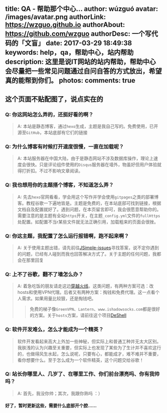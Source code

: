 title: QA - 帮助那个中心...
author: wúzguó
avatar: /images/avatar.png
authorLink: https://wzguo.github.io
authorAbout: https://github.com/wzguo
authorDesc: 一个写代码的「文盲」
date: 2017-03-29 18:49:38
keywords: help，qa，帮助中心，站内帮助
description: 这里是说IT网站的站内帮助，帮助中心会尽量把一些常见问题通过自问自答的方式放出，希望真的能帮到你们。
photos:
comments: true
---

## 这个页面不贴配图了，说点实在的

### Q: 你这网站怎么弄的，还挺好看的啊？

> A: 本站是静态博客，通过`hexo`生成，主题是我自己写的。免费使用，已开源至`GitHub`，本站底部有它们的链接

### Q: 为什么博客有时候打开速度很慢，一直在加载呢？

> A: 本站服务器在中国大陆，由于是静态网站不涉及数据库操作，理论上速度会很快。只是评论组件使用的`Disqus`服务器在墙外，物虽好但用户体验就得打折扣。不过不影响文章阅读。

### Q: 我也想用你的主题搭个博客，不知道怎么弄？

> A: 先去`hexo`官网看看，学会用这个写作并学会使用`gitpages`之类的部署博客。教程谷歌一下遍地皆是。主题是免费的，在本站底部可找到链接，根据文档自及配置就好了。遇到问题，在本页留言即可，我会很愿意帮助你的。需要注意的是主题有全站`https`开关，在主题`_config.yml`文件的`fullHttps`处配置。如配置不当r某些文件就无法正确引用，加载粗来的页面会很挫。 

### Q: 你这主题，我配置了怎么运行报错啊，跑不起来啊？

> A: 关于使用主题出错，请先前往[JSimple-issues](https://github.com/tangkunyin/hexo-theme-jsimple/issues)寻找答案，说不定你遇到的问题，已经有人碰到而我也回答解决方式了。关于主题的任何问题，我都会在那里回复


### Q: 上不了谷歌，翻不了墙怎么办？

> A: 着急吃饭的朋友请走这边[穿越火线](https://shuoit.net/cross_fire/)。这类问题，有两种方案可选：改hosts和使用VPN代理。后者又有两种方案：掏钱和免费代理。这一点看个人需求。如果用量比较狠，还是掏钱吧。
>> 免费的梯子像`GreenVPN`、`Lantern`、`www.ishadowsocks.com`都是很好的方案。关于`hosts`方案，请前往这个项目[DeShell](https://github.com/tangkunyin/DevShell)

### Q: 软件开发难么，怎么才能成为一个精英？

> 软件开发看起来高大上外加一些神秘，但实际上和普通工种并无太大区别。我肤浅的认为兴趣至关重要，但实际上也发现了某些为了生计并不喜欢这行的，也做得风生水起，怎么说呢，只要有心，都能成才，难不难并不重要，看你想要什么。至于怎么成为一个软件精英，这个问题交给谷歌！


### Q: 站长你哪里人、几岁了、在哪里工作、你们前台漂亮吗、你有我帅吗？

> A: 首先，我没你帅；其次，我跟你熟吗 ：）


#### 好了，暂时更新这些，需要什么底部开个腔......


